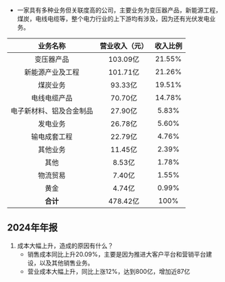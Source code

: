 - 一家具有多种业务但关联度高的公司，主要业务为变压器产品，新能源工程，煤炭，电线电缆等，整个电力行业的上下游均有涉及，因为还有光伏发电业务。

|     业务名称     | 营业收入（元） |  收入比例  |
| :----------: | :-----: | :----: |
|    变压器产品     | 103.09亿 | 21.55% |
|   新能源产业及工程   | 101.71亿 | 21.26% |
|     煤炭业务     | 93.33亿  | 19.51% |
|    电线电缆产品    | 70.70亿  | 14.78% |
| 电子新材料、铝及合金制品 | 27.90亿  | 5.83%  |
|     发电业务     | 26.78亿  | 5.60%  |
|    输电成套工程    | 22.79亿  | 4.76%  |
|     其他业务     | 11.45亿  | 2.39%  |
|      其他      |  8.53亿  | 1.78%  |
|     物流贸易     |  7.40亿  | 1.55%  |
|      黄金      |  4.74亿  | 0.99%  |
|    **合计**    | 478.42亿 |  100%  |

## 2024年年报

1. 成本大幅上升，造成的原因有什么？
	- 销售成本同比上升20.09%，主要是因为推进大客户平台和营销平台建设，以及其他销售业务。
	- 营业成本大幅上升，同比上涨12%，达到800亿，增加近87亿




